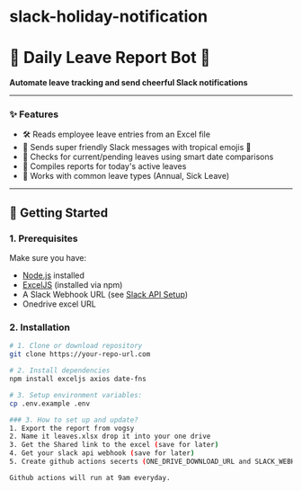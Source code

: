 # slack-holiday-notification

# 🌴 **Daily Leave Report Bot** 🌴
**Automate leave tracking and send cheerful Slack notifications**

---

### ✨ **Features**
- 🛠️ Reads employee leave entries from an Excel file
- 🎉 Sends super friendly Slack messages with tropical emojis 🌺
- 📅 Checks for current/pending leaves using smart date comparisons
- 🎯 Compiles reports for today's active leaves
- 🚀 Works with common leave types (Annual, Sick Leave)

---

## 🚀 Getting Started

### 1. Prerequisites
Make sure you have:
- [Node.js](https://nodejs.org) installed
- [ExcelJS](https://www.npmjs.com/package/exceljs) (installed via npm)
- A Slack Webhook URL (see [Slack API Setup](https://api.slack.com/messaging/webhooks))
- Onedrive excel URL

### 2. Installation
```bash
# 1. Clone or download repository
git clone https://your-repo-url.com

# 2. Install dependencies
npm install exceljs axios date-fns

# 3. Setup environment variables:
cp .env.example .env

### 3. How to set up and update?
1. Export the report from vogsy
2. Name it leaves.xlsx drop it into your one drive 
3. Get the Shared link to the excel (save for later)
4. Get your slack api webhook (save for later)
5. Create github actions secerts (ONE_DRIVE_DOWNLOAD_URL and SLACK_WEBHOOK_URL)

Github actions will run at 9am everyday. 